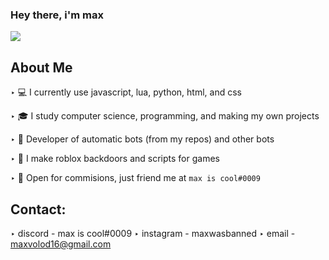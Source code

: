 ### Hey there, i'm max



<img src="https://discord.c99.nl/widget/theme-2/676051070308450344.png"/>

   
## About Me

‣ 💻 I currently use javascript, lua, python, html, and css

‣ 🎓 I study computer science, programming, and making my own projects

‣ 🤖 Developer of automatic bots (from my repos) and other bots

‣ 🔧 I make roblox backdoors and scripts for games

‣ 💸 Open for commisions, just friend me at `max is cool#0009`



## Contact:

‣ discord - max is cool#0009
‣ instagram - maxwasbanned
‣ email - maxvolod16@gmail.com
